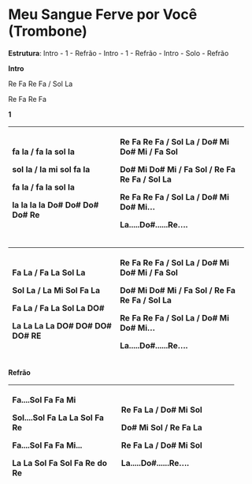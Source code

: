 # **Meu Sangue Ferve por Você (Trombone)**

**Estrutura**: Intro - 1 - Refrão - Intro - 1 - Refrão - Intro - Solo -
Refrão

**Intro**

Re Fa Re Fa / Sol La

Re Fa Re Fa

**1**

<table style="width:95%;">
<colgroup>
<col style="width: 43%" />
<col style="width: 51%" />
</colgroup>
<thead>
<tr>
<th style="text-align: left;"><p>fa la / fa la sol la</p>
<p>sol la / la mi sol fa la</p>
<p>fa la / fa la sol la</p>
<p>la la la la Do# Do# Do# Do# Re</p></th>
<th style="text-align: left;"><p>Re Fa Re Fa / Sol La / Do# Mi Do# Mi /
Fa Sol</p>
<p>Do# Mi Do# Mi / Fa Sol / Re Fa Re Fa / Sol La</p>
<p>Re Fa Re Fa / Sol La / Do# Mi Do# Mi…</p>
<p>La.....Do#......Re….</p></th>
</tr>
</thead>
<tbody>
</tbody>
</table>

<table style="width:95%;">
<colgroup>
<col style="width: 43%" />
<col style="width: 51%" />
</colgroup>
<thead>
<tr>
<th style="text-align: left;"><p>Fa La / Fa La Sol La</p>
<p>Sol La / La Mi Sol Fa La</p>
<p>Fa La / Fa La Sol La DO#</p>
<p>La La La La DO# DO# DO# DO# RE</p></th>
<th style="text-align: left;"><p>Re Fa Re Fa / Sol La / Do# Mi Do# Mi /
Fa Sol</p>
<p>Do# Mi Do# Mi / Fa Sol / Re Fa Re Fa / Sol La</p>
<p>Re Fa Re Fa / Sol La / Do# Mi Do# Mi…</p>
<p>La.....Do#......Re….</p></th>
</tr>
</thead>
<tbody>
</tbody>
</table>

**Refrão**

<table style="width:91%;">
<colgroup>
<col style="width: 43%" />
<col style="width: 46%" />
</colgroup>
<thead>
<tr>
<th style="text-align: left;"><p>Fa....Sol Fa Fa Mi</p>
<p>Sol....Sol Fa La La Sol Fa Re</p>
<p>Fa....Sol Fa Fa Mi...</p>
<p>La La Sol Fa Sol Fa Re do Re</p></th>
<th style="text-align: left;"><p>Re Fa La / Do# Mi Sol</p>
<p>Do# Mi Sol / Re Fa La</p>
<p>Re Fa La / Do# Mi Sol</p>
<p>La.....Do#......Re….</p></th>
</tr>
</thead>
<tbody>
</tbody>
</table>